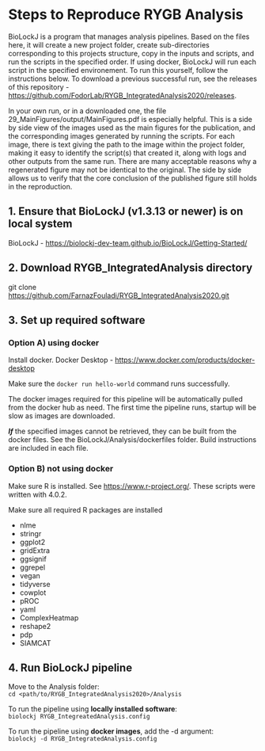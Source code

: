 # Steps to Reproduce RYGB Analysis

BioLockJ is a program that manages analysis pipelines.  Based on the files here, it will create a new project folder, create sub-directories corresponding to this projects structure, copy in the inputs and scripts, and run the scripts in the specified order.  If using docker, BioLockJ will run each script in the specified environement.  To run this yourself, follow the instructions below.  To download a previous successful run, see the releases of this repository - https://github.com/FodorLab/RYGB_IntegratedAnalysis2020/releases.

In your own run, or in a downloaded one, the file 29_MainFigures/output/MainFigures.pdf is especially helpful.
This is a side by side view of the images used as the main figures for the publication, and the corresponding images generated by running the scripts. For each image, there is text giving the path to the image within the project folder, making it easy to identify the script(s) that created it, along with logs and other outputs from the same run.  There are many acceptable reasons why a regenerated figure may not be identical to the original. The side by side allows us to verify that the core conclusion of the published figure still holds in the reproduction. 

## 1. Ensure that BioLockJ (v1.3.13 or newer) is on local system
BioLockJ - https://biolockj-dev-team.github.io/BioLockJ/Getting-Started/

## 2. Download RYGB_IntegratedAnalysis directory
git clone https://github.com/FarnazFouladi/RYGB_IntegratedAnalysis2020.git

## 3. Set up required software

### Option A) using docker

Install docker.
Docker Desktop - https://www.docker.com/products/docker-desktop

Make sure the ` docker run hello-world ` command runs successfully.

The docker images required for this pipeline will be automatically pulled from the docker hub as need.  The first time the pipeline runs, startup will be slow as images are downloaded. 

**_If_** the specified images cannot be retrieved, they can be built from the docker files.  See the BioLockJ/Analysis/dockerfiles folder.  Build instructions are included in each file.

### Option B) not using docker

Make sure R is installed.  See https://www.r-project.org/.  These scripts were written with 4.0.2.

Make sure all required R packages are installed                                

 * nlme
 * stringr
 * ggplot2
 * gridExtra
 * ggsignif
 * ggrepel
 * vegan
 * tidyverse
 * cowplot
 * pROC
 * yaml
 * ComplexHeatmap
 * reshape2
 * pdp
 * SIAMCAT

## 4. Run BioLockJ pipeline

Move to the Analysis folder:            
`cd <path/to/RYGB_IntegratedAnalysis2020>/Analysis`

To run the pipeline using **locally installed software**:                 
`biolockj RYGB_IntegreatedAnalysis.config`

To run the pipeline using **docker images**, add the -d argument:                                    
`biolockj -d RYGB_IntegratedAnalysis.config`
